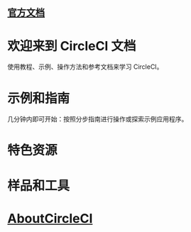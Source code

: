 ## [官方文档](https://circleci.com/docs/)

# 欢迎来到 CircleCI 文档
使用教程、示例、操作方法和参考文档来学习 CircleCI。

# 示例和指南
几分钟内即可开始：按照分步指南进行操作或探索示例应用程序。

# 特色资源

# 样品和工具

# [AboutCircleCI](./AboutCircleCI.md)